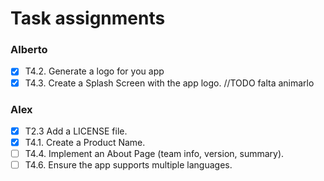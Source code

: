 # Task assignments
### Alberto
- [x] T4.2. Generate a logo for you app
- [x] T4.3. Create a Splash Screen with the app logo. //TODO falta animarlo

### Alex
- [x] T2.3 Add a LICENSE file.
- [x] T4.1. Create a Product Name.
- [ ] T4.4. Implement an About Page (team info, version, summary).
- [ ] T4.6. Ensure the app supports multiple languages.